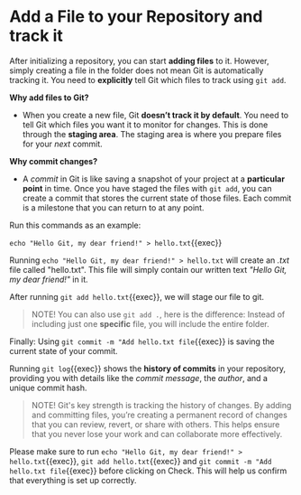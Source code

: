 # Add a File to your Repository and track it 

After initializing a repository, you can start **adding files** to it. However, simply creating a file in the folder does not mean Git is automatically tracking it. You need to **explicitly** tell Git which files to track using `git add`.

**Why add files to Git?**

* When you create a new file, Git **doesn’t track it by default**. You need to tell Git which files you want it to monitor for changes. This is done through the **staging area**. The staging area is where you prepare files for your *next* commit.

**Why commit changes?**

* A *commit* in Git is like saving a snapshot of your project at a **particular point** in time. Once you have staged the files with `git add`, you can create a commit that stores the current state of those files. Each commit is a milestone that you can return to at any point.

Run this commands as an example: 

`echo "Hello Git, my dear friend!" > hello.txt`{{exec}}

Running `echo "Hello Git, my dear friend!" > hello.txt` will create an *.txt* file called "hello.txt". This file will simply contain our written text *"Hello Git, my dear friend!"* in it.

After running `git add hello.txt`{{exec}}, we will stage our file to git.

> NOTE! You can also use `git add .`, here is the difference: Instead of including just one **specific** file, you will include the entire folder. 

Finally: Using `git commit -m "Add hello.txt file`{{exec}} is saving the current state of your commit.

Running `git log`{{exec}} shows the **history of commits** in your repository, providing you with details like the *commit message*, the *author*, and a unique commit hash.


>NOTE! Git's key strength is tracking the history of changes. By adding and committing files, you’re creating a permanent record of changes that you can review, revert, or share with others. This helps ensure that you never lose your work and can collaborate more effectively.

Please make sure to run `echo "Hello Git, my dear friend!" > hello.txt`{{exec}}, `git add hello.txt`{{exec}} and `git commit -m "Add hello.txt file`{{exec}} before clicking on Check. This will help us confirm that everything is set up correctly.